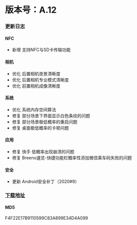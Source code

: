 # 版本号：A.12
### 更新日志
#### NFC
- 新增 支持NFC与SD卡传输功能
#### 相机
- 优化 后置相机夜景清晰度
- 优化 后置相机专业模式清晰度
- 优化 前置相机成像清晰度
#### 系统
- 优化 系统内存空间算法
- 修复 部分场景下界面显示白色条纹的问题
- 修复 部分场景极低概率的重启问题
- 修复 桌面极低概率的卡顿问题
#### 应用
- 修复 快手 低概率出现崩溃的问题
- 修复 Breeno速览-快捷功能栏概率性添加微信乘车码失败的问题
#### 安全
- 更新 Android安全补丁（2020#9）
### [下载地址](https://download.c.realme.com/osupdate/RMX2121_11_OTA_0120_all_BeCbbFo7imYt.ozip)

#### MD5
F4F22E17B9110599C83A899E34D4A099
